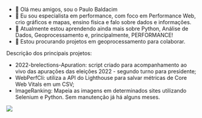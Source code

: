- 👋 Olá meu amigos, sou o Paulo Baldacim
- 👀 Eu sou especialista em performance, com foco em Performance Web, crio gráficos e mapas, ensino física e falo sobre dados e informações.
- 🌱 Atualmente estou aprendendo ainda mais sobre Python, Análise de Dados, Geoprocessamento e, principalmente, PERFORMANCE!
- 💞️ Estou procurando projetos em geoprocessamento para colaborar.


Descrição dos principais projetos:
- 2022-brelections-Apuration: script criado para acompanhamento ao vivo das apurações das eleições 2022 - segundo turno para presidente;
- WebPerfCli: utiliza a API do Lighthouse para salvar métricas de Core Web Vitals em um CSV;
- ImageRanking: Mapeia as imagens em determinados sites utilizando Selenium e Python. Sem manutenção já há alguns meses.

![](https://komarev.com/ghpvc/?username=cosmicpb)

<!---
cosmicpb/cosmicpb is a ✨ special ✨ repository because its `README.md` (this file) appears on your GitHub profile.
You can click the Preview link to take a look at your changes.
--->
